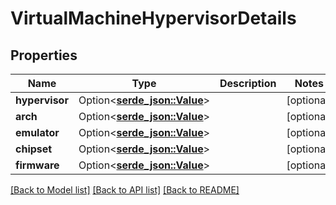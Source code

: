 # VirtualMachineHypervisorDetails

## Properties

Name | Type | Description | Notes
------------ | ------------- | ------------- | -------------
**hypervisor** | Option<[**serde_json::Value**](serde_json::Value.md)> |  | [optional]
**arch** | Option<[**serde_json::Value**](.md)> |  | [optional]
**emulator** | Option<[**serde_json::Value**](.md)> |  | [optional]
**chipset** | Option<[**serde_json::Value**](.md)> |  | [optional]
**firmware** | Option<[**serde_json::Value**](.md)> |  | [optional]

[[Back to Model list]](../README.md#documentation-for-models) [[Back to API list]](../README.md#documentation-for-api-endpoints) [[Back to README]](../README.md)


